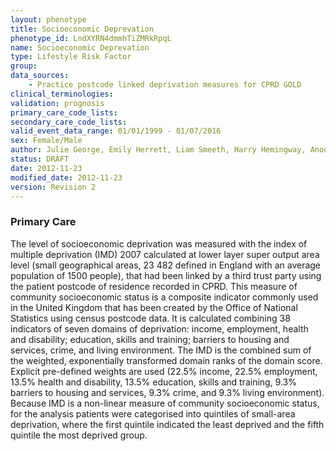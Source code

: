 ```yaml
---
layout: phenotype
title: Socioeconomic Deprevation
phenotype_id: LndXYRN4dmmhTiZMRkRpqL
name: Socioeconomic Deprevation
type: Lifestyle Risk Factor
group: 
data_sources:
    - Practice postcode linked deprivation measures for CPRD GOLD
clinical_terminologies:
validation: prognosis
primary_care_code_lists: 
secondary_care_code_lists: 
valid_event_data_range: 01/01/1999 - 01/07/2016
sex: Female/Male
author: Julie George, Emily Herrett, Liam Smeeth, Harry Hemingway, Anoop Shah, Spiros Denaxas
status: DRAFT
date: 2012-11-23
modified_date: 2012-11-23
version: Revision 2
---
```


### Primary Care

The level of socioeconomic deprivation was measured with the index of multiple deprivation (IMD) 2007 calculated at lower layer super output area level (small geographical areas, 23 482 defined in England with an average population of 1500 people), that had been linked by a third trust party using the patient postcode of residence recorded in CPRD. This measure of community socioeconomic status is a composite indicator commonly used in the United Kingdom that has been created by the Office of National Statistics using census postcode data. It is calculated combining 38 indicators of seven domains of deprivation: income, employment, health and disability; education, skills and training; barriers to housing and services, crime, and living environment. The IMD is the combined sum of the weighted, exponentially transformed domain ranks of the domain score. Explicit pre-defined weights are used (22.5% income, 22.5% employment, 13.5% health and disability, 13.5% education, skills and training, 9.3% barriers to housing and services, 9.3% crime, and 9.3% living environment). Because IMD is a non-linear measure of community socioeconomic status, for the analysis patients were categorised into quintiles of small-area deprivation, where the first quintile indicated the least deprived and the fifth quintile the most deprived group. 



